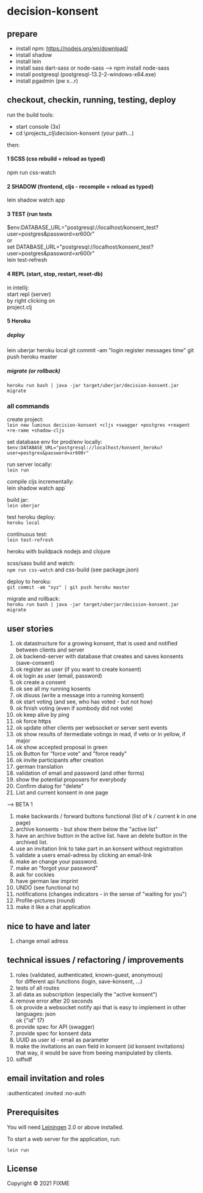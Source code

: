# decision-konsent

## prepare
- install npm: https://nodejs.org/en/download/
- install shadow 
- install lein
- install sass dart-sass or node-sass --> npm install node-sass
- install postgresql (postgresql-13.2-2-windows-x64.exe)
- install pgadmin (pw x...r)

## checkout, checkin, running, testing, deploy

run the build tools:
- start console (3x)
- cd \projects\_clj\decision-konsent (your path...)

then:
#### 1 SCSS (css rebuild + reload as typed)
npm run css-watch

#### 2 SHADOW (frontend, cljs - recompile + reload as typed)
lein shadow watch app

#### 3 TEST (run tests 
$env:DATABASE_URL="postgresql://localhost/konsent_test?user=postgres&password=xr600r"  
or  
set DATABASE_URL="postgresql://localhost/konsent_test?user=postgres&password=xr600r"  
lein test-refresh

#### 4 REPL (start, stop, restart, reset-db)
in intellij:  
start repl (server)  
by right clicking on  
project.clj

#### 5 Heroku
##### deploy
lein uberjar
heroku local
git commit -am "login register messages time"
git push heroku master

##### migrate (or rollback)
`heroku run bash | java -jar target/uberjar/decision-konsent.jar migrate`


### all commands 

create project:  
`lein new luminus decision-konsent +cljs +swagger +postgres +reagent +re-rame +shadow-cljs`     
  
set database env for prod/env locally:  
`$env:DATABASE_URL="postgresql://localhost/konsent_heroku?user=postgres&password=xr600r"`  

run server locally:  
`lein run`  

compile cljs incrementally:  
lein shadow watch app`  

build jar:  
`lein uberjar`    

test heroku deploy:  
`heroku local`    

continuous test:  
`lein test-refresh`    

heroku with buildpack nodejs and clojure      

scss/sass build and watch:  
`npm run css-watch` and css-build (see package.json)    

deploy to heroku:  
`git commit -am "xyz" | git push heroku master`  

migrate and rollback:  
`heroku run bash | java -jar target/uberjar/decision-konsent.jar migrate`  

## user stories
1. ok datastructure for a growing konsent, that is used and notified between clients and server
1. ok backend-server with database that creates and saves konsents (save-consent)
1. ok register as user (if you want to create konsent)
1. ok login as user (email, password)
1. ok create a consent 
1. ok see all my running kosents 
1. ok disuss (write a message into a running konsent)
1. ok start voting (and see, who has voted - but not how)
1. ok finish voting (even if sombody did not vote)
1. ok keep alive by ping
1. ok force https
1. ok update other clients per websocket or server sent events
1. ok show results of itermediate votings in read, if veto or in yellow, if major
1. ok show accepted proposal in green
1. ok Button for "force vote" and "force ready"
1. ok invite participants after creation
1. german translation
1. validation of email and password (and other forms)
1. show the potential proposers for everybody  
1. Confirm dialog for "delete"
1. List and current konsent in one page  

--> BETA 1

1. make backwards / forward buttons functional (list of k / current k in one page)
1. archive konsents - but show them below the "active list"
1. have an archive button in the active list. have an delete button in the archived list.
1. use an invitation link to take part in an konsent without registration
1. validate a users email-adress by clicking an email-link
1. make an change your password.
1. make an "forgot your password"
1. ask for cockies
1. have german law imprint  
1. UNDO (see functional tv)
1. notifications (changes indicators - in the sense of "waiting for you")
1. Profile-pictures (round)
1. make it like a chat application

## nice to have and later
1. change email adress


## technical issues / refactoring / improvements
1. roles (validated, authenticated, known-guest, anonymous)  
for different api functions (login, save-konsent, ...)   
1. tests of all routes
1. all data as subscription (especially the "active konsent")
1. remove error after 20 seconds
1. ok provide a websocket notify api that is easy to implement in other languages: json  
   ok {"id" 17}
1. provide spec for API (swagger)
1. provide spec for konsent data 
1. UUID as user id - email as parameter
1. make the invitations an own field in konsent (id konsent invitations)  
   that way, it would be save from beeing manipulated by clients.
1. sdfsdf
   
## email invitation and roles
:authenticated :invited :no-auth 

## Prerequisites

You will need [Leiningen][1] 2.0 or above installed.

[1]: https://github.com/technomancy/leiningen


To start a web server for the application, run:

    lein run 

## License

Copyright © 2021 FIXME
